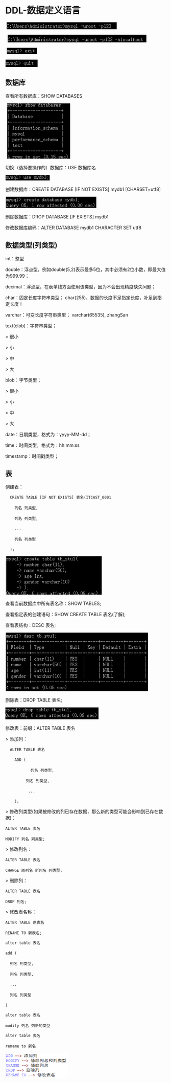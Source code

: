 # DDL-数据定义语言

​    ![image-20221029174025761](img/image-20221029174025761.png)

​    ![image-20221029174032380](img/image-20221029174032380.png)

​    ![image-20221029174038532](img/image-20221029174038532.png)

  ![image-20221029174044633](img/image-20221029174044633.png)

## 数据库

 查看所有数据库：SHOW DATABASES

​    ![image-20221029174051731](img/image-20221029174051731.png)

 切换（选择要操作的）数据库：USE 数据库名

   ![image-20221029174100137](img/image-20221029174100137.png)

 创建数据库：CREATE DATABASE [IF NOT EXISTS] mydb1 [CHARSET=utf8]

 ![image-20221029174108365](img/image-20221029174108365.png)

 删除数据库：DROP DATABASE [IF EXISTS] mydb1

 修改数据库编码：ALTER DATABASE mydb1 CHARACTER SET utf8

## 数据类型(列类型)

int：整型

double：浮点型，例如double(5,2)表示最多5位，其中必须有2位小数，即最大值为999.99；

decimal：浮点型，在表单钱方面使用该类型，因为不会出现精度缺失问题；

char：固定长度字符串类型； char(255)，数据的长度不足指定长度，补足到指定长度！

varchar：可变长度字符串类型； varchar(65535), zhangSan

text(clob)：字符串类型；

  \> 很小

  \> 小

  \> 中

  \> 大

blob：字节类型；

  \> 很小

  \> 小

  \> 中

  \> 大

date：日期类型，格式为：yyyy-MM-dd；

time：时间类型，格式为：hh:mm:ss

timestamp：时间戳类型；

## 表

 创建表：

```
  CREATE TABLE [IF NOT EXISTS] 表名(ITCAST_0001

​    列名 列类型,

​    列名 列类型,

​    ...

​    列名 列类型

  );
```

  ![image-20221029174121803](img/image-20221029174121803.png)

 查看当前数据库中所有表名称：SHOW TABLES;

 查看指定表的创建语句：SHOW CREATE TABLE 表名(了解);

 查看表结构：DESC 表名;

![image-20221029174129183](img/image-20221029174129183.png)

 删除表：DROP TABLE 表名;

   ![image-20221029174137026](img/image-20221029174137026.png)

 修改表：前缀：ALTER TABLE 表名

 \> 添加列：

```
  ALTER TABLE 表名 

​    ADD (

​   	    列名 列类型,

​         列名 列类型,

​          ...

​    );
```

  \> 修改列类型(如果被修改的列已存在数据，那么新的类型可能会影响到已存在数据)：

```
ALTER TABLE 表名 

MODIFY 列名 列类型;
```

  \> 修改列名：

```
ALTER TABLE 表名 

CHANGE 原列名 新列名 列类型;

```

  \> 删除列：

```
ALTER TABLE 表名 

DROP 列名;
```

 

 \> 修改表名称：

```
ALTER TABLE 原表名 

RENAME TO 新表名;
```

```
alter table 表名

add (

  列名 列类型,

  列名 列类型,

  ...

  列名 列类型

)
```

```
alter table 表名

modify 列名 列新的类型
```

```
alter table 表名

rename to 新名
```

  ![image-20221029174148262](img/image-20221029174148262.png)